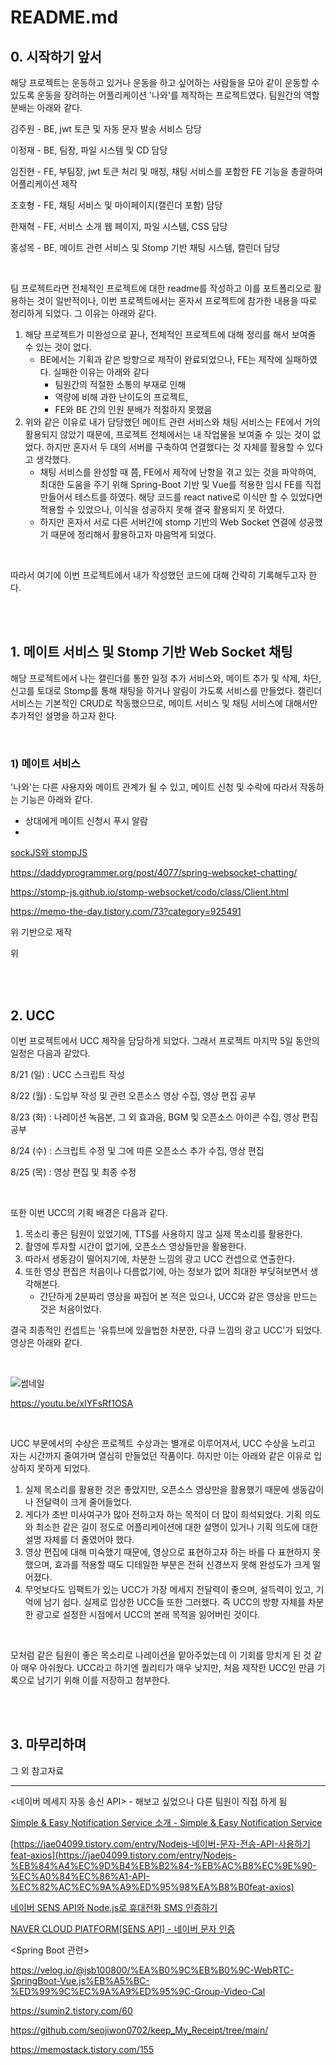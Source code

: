 # README.md

## 0. 시작하기 앞서

 해당 프로젝트는 운동하고 있거나 운동을 하고 싶어하는 사람들을 모아 같이 운동할 수 있도록 운동을 장려하는 어플리케이션 '나와'를 제작하는 프로젝트였다. 팀원간의 역할 분배는 아래와 같다.

김주원 - BE, jwt 토큰 및 자동 문자 발송 서비스 담당

이정재 - BE, 팀장, 파일 시스템 및 CD 담당

임진현 - FE, 부팀장, jwt 토큰 처리 및 매칭, 채팅 서비스를 포함한 FE 기능을 총괄하여 어플리케이션 제작

조호형 - FE, 채팅 서비스 및 마이페이지(캘린더 포함) 담당

한재혁 - FE, 서비스 소개 웹 페이지, 파일 시스템, CSS 담당

홍성목 - BE, 메이트 관련 서비스 및 Stomp 기반 채팅 시스템, 캘린더 담당

<br>

팀 프로젝트라면 전체적인 프로젝트에 대한 readme를 작성하고 이를 포트폴리오로 활용하는 것이 일반적이나, 이번 프로젝트에서는 혼자서 프로젝트에 참가한 내용을 따로 정리하게 되었다. 그 이유는 아래와 같다.

1. 해당 프로젝트가 미완성으로 끝나, 전체적인 프로젝트에 대해 정리를 해서 보여줄 수 있는 것이 없다.
   - BE에서는 기획과 같은 방향으로 제작이 완료되었으나, FE는 제작에 실패하였다. 실패한 이유는 아래와 같다
     - 팀원간의 적절한 소통의 부재로 인해
     - 역량에 비해 과한 난이도의 프로젝트, 
     - FE와 BE 간의 인원 분배가 적절하지 못했음
2. 위와 같은 이유로 내가 담당했던 메이트 관련 서비스와 채팅 서비스는 FE에서 거의 활용되지 않았기 때문에, 프로젝트 전체에서는 내 작업물을 보여줄 수 있는 것이 없었다. 하지만 혼자서 두 대의 서버를 구축하여 연결했다는 것 자체를 활용할 수 있다고 생각했다.
   - 채팅 서비스를 완성할 때 쯤, FE에서 제작에 난항을 겪고 있는 것을 파악하여, 최대한 도움을 주기 위해 Spring-Boot 기반 및 Vue를 적용한 임시 FE를 직접 만들어서 테스트를 하였다. 해당 코드를 react native로 이식만 할 수 있었다면 적용할 수 있었으나, 이식을 성공하지 못해 결국 활용되지 못 하였다.
   - 하지만 혼자서 서로 다른 서버간에 stomp 기반의 Web Socket 연결에 성공했기 때문에 정리해서 활용하고자 마음먹게 되었다.

<br>

따라서 여기에 이번 프로젝트에서 내가 작성했던 코드에 대해 간략히 기록해두고자 한다.

<br>

<br>

## 1. 메이트 서비스 및 Stomp 기반 Web Socket 채팅

 해당 프로젝트에서 나는 캘린더를 통한 일정 추가 서비스와, 메이트 추가 및 삭제, 차단, 신고를 토대로 Stomp를 통해 채팅을 하거나 알림이 가도록 서비스를 만들었다. 캘린더 서비스는 기본적인 CRUD로 작동했으므로, 메이트 서비스 및 채팅 서비스에 대해서만 추가적인 설명을 하고자 한다.

<br>

### 1) 메이트 서비스

 '나와'는 다른 사용자와 메이트 관계가 될 수 있고, 메이트 신청 및 수락에 따라서 작동하는 기능은 아래와 같다.

- 상대에게 메이트 신청시 푸시 알람
- 







[sockJS와 stompJS](https://fgh0296.tistory.com/24)

https://daddyprogrammer.org/post/4077/spring-websocket-chatting/

https://stomp-js.github.io/stomp-websocket/codo/class/Client.html

https://memo-the-day.tistory.com/73?category=925491

위 기반으로 제작





위 



















<br>

<br>

## 2. UCC

이번 프로젝트에서 UCC 제작을 담당하게 되었다. 그래서 프로젝트 마지막 5일 동안의 일정은 다음과 같았다.

8/21 (일) : UCC 스크립트 작성

8/22 (월) : 도입부 작성 및 관련 오픈소스 영상 수집, 영상 편집 공부

8/23 (화) : 나레이션 녹음본, 그 외 효과음, BGM 및 오픈소스 아이콘 수집, 영상 편집 공부

8/24 (수) : 스크립트 수정 및 그에 따른 오픈소스 추가 수집, 영상 편집

8/25 (목) : 영상 편집 및 최종 수정

<br>

또한 이번 UCC의 기획 배경은 다음과 같다.

1. 목소리 좋은 팀원이 있었기에, TTS를 사용하지 않고 실제 목소리를 활용한다.
2. 촬영에 투자할 시간이 없기에, 오픈소스 영상들만을 활용한다.
3. 따라서 생동감이 떨어지기에, 차분한 느낌의 광고 UCC 컨셉으로 연출한다.
4. 또한 영상 편집은 처음이나 다름없기에, 아는 정보가 없어 최대한 부딪혀보면서 생각해본다.
   - 간단하게 2분짜리 영상을 짜집어 본 적은 있으나, UCC와 같은 영상을 만드는 것은 처음이었다.

결국 최종적인 컨셉트는 '유튜브에 있을법한 차분한, 다큐 느낌의 광고 UCC'가 되었다. 영상은 아래와 같다.

<br>

![썸네일](https://user-images.githubusercontent.com/95673624/188423788-ca05750d-36e0-42c1-a27d-63469dd904ce.png)

https://youtu.be/xIYFsRf1OSA

<br>

UCC 부문에서의 수상은 프로젝트 수상과는 별개로 이루어져서, UCC 수상을 노리고 자는 시간까지 줄여가며 열심히 만들었던 작품이다. 하지만 이는 아래와 같은 이유로 입상하지 못하게 되었다.

1. 실제 목소리를 활용한 것은 좋았지만, 오픈소스 영상만을 활용했기 때문에 생동감이나 전달력이 크게 줄어들었다.
2. 게다가 초반 미사여구가 많아 전하고자 하는 목적이 더 많이 희석되었다. 기획 의도와 최소한 같은 길이 정도로 어플리케이션에 대한 설명이 있거나 기획 의도에 대한 설명 자체를 더 줄였어야 했다.
3. 영상 편집에 대해 미숙했기 때문에, 영상으로 표현하고자 하는 바를 다 표현하지 못했으며, 효과를 적용할 때도 디테일한 부분은 전혀 신경쓰지 못해 완성도가 크게 떨어졌다.
4. 무엇보다도 임팩트가 있는 UCC가 가장 메세지 전달력이 좋으며, 설득력이 있고, 기억에 남기 쉽다. 실제로 입상한 UCC들 또한 그러했다. 즉 UCC의 방향 자체를 차분한 광고로 설정한 시점에서 UCC의 본래 목적을 잃어버린 것이다.

<br>

모처럼 같은 팀원이 좋은 목소리로 나레이션을 맡아주었는데 이 기회를 망치게 된 것 같아 매우 아쉬웠다. UCC라고 하기엔 퀄리티가 매우 낮지만, 처음 제작한 UCC인 만큼 기록으로 남기기 위해 이를 저장하고 첨부한다.

<br>

<br>

## 3. 마무리하며























그 외 참고자료

---

\<네이버 메세지 자동 송신 API\> - 해보고 싶었으나 다른 팀원이 직접 하게 됨

[Simple &amp; Easy Notification Service &#xC18C;&#xAC1C; - Simple &amp; Easy Notification Service](https://guide.ncloud-docs.com/docs/ko/sens-sens-1-1)

[https://jae04099.tistory.com/entry/Nodejs-네이버-문자-전송-API-사용하기feat-axios](https://jae04099.tistory.com/entry/Nodejs-%EB%84%A4%EC%9D%B4%EB%B2%84-%EB%AC%B8%EC%9E%90-%EC%A0%84%EC%86%A1-API-%EC%82%AC%EC%9A%A9%ED%95%98%EA%B8%B0feat-axios)

[네이버 SENS API와 Node.js로 휴대전화 SMS 인증하기](https://g-song-ii.tistory.com/3)

[NAVER CLOUD PlATFORM[SENS API] - 네이버 문자 인증](https://giron.tistory.com/75)



\<Spring Boot 관련>

https://velog.io/@jsb100800/%EA%B0%9C%EB%B0%9C-WebRTC-SpringBoot-Vue.js%EB%A5%BC-%ED%99%9C%EC%9A%A9%ED%95%9C-Group-Video-Cal

https://sumin2.tistory.com/60

https://github.com/seojiwon0702/keep_My_Receipt/tree/main/

https://memostack.tistory.com/155


